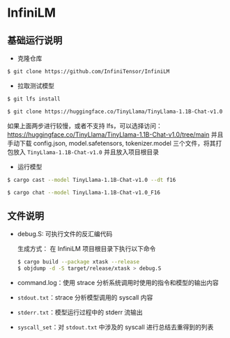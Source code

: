 # InfiniLM

## 基础运行说明

- 克隆仓库

```sh
$ git clone https://github.com/InfiniTensor/InfiniLM
```

- 拉取测试模型

```sh
$ git lfs install

$ git clone https://huggingface.co/TinyLlama/TinyLlama-1.1B-Chat-v1.0
```

如果上面两步进行较慢，或者不支持 lfs，可以选择访问：https://huggingface.co/TinyLlama/TinyLlama-1.1B-Chat-v1.0/tree/main 并且手动下载 config.json, model.safetensors, tokenizer.model 三个文件，将其打包放入 `TinyLlama-1.1B-Chat-v1.0` 并且放入项目根目录

- 运行模型

```sh
$ cargo cast --model TinyLlama-1.1B-Chat-v1.0 --dt f16

$ cargo chat --model TinyLlama-1.1B-Chat-v1.0_F16
```

## 文件说明

- debug.S: 可执行文件的反汇编代码

  生成方式： 在 InfiniLM 项目根目录下执行以下命令
  ```sh
  $ cargo build --package xtask --release
  $ objdump -d -S target/release/xtask > debug.S
  ```

- command.log：使用 strace 分析系统调用时使用的指令和模型的输出内容

- `stdout.txt`：strace 分析模型调用的 syscall 内容

- `stderr.txt`：模型运行过程中的 stderr 流输出

- `syscall_set`：对 `stdout.txt` 中涉及的 syscall 进行总结去重得到的列表





